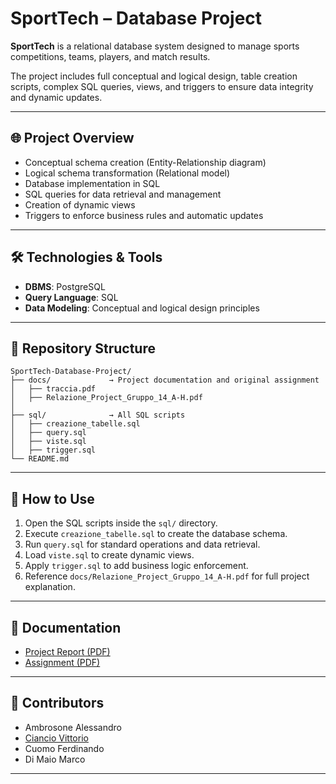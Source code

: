 # SportTech – Database Project

**SportTech** is a relational database system designed to manage sports competitions, teams, players, and match results.

The project includes full conceptual and logical design, table creation scripts, complex SQL queries, views, and triggers to ensure data integrity and dynamic updates.

---

## 🌐 Project Overview

- Conceptual schema creation (Entity-Relationship diagram)
- Logical schema transformation (Relational model)
- Database implementation in SQL
- SQL queries for data retrieval and management
- Creation of dynamic views
- Triggers to enforce business rules and automatic updates

---

## 🛠️ Technologies & Tools

- **DBMS**: PostgreSQL
- **Query Language**: SQL
- **Data Modeling**: Conceptual and logical design principles

---

## 📁 Repository Structure

```
SportTech-Database-Project/
├── docs/             → Project documentation and original assignment
│   ├── traccia.pdf
│   ├── Relazione_Project_Gruppo_14_A-H.pdf
│
├── sql/              → All SQL scripts
│   ├── creazione_tabelle.sql
│   ├── query.sql
│   ├── viste.sql
│   ├── trigger.sql
└── README.md
```

---

## 🚀 How to Use

1. Open the SQL scripts inside the `sql/` directory.
2. Execute `creazione_tabelle.sql` to create the database schema.
3. Run `query.sql` for standard operations and data retrieval.
4. Load `viste.sql` to create dynamic views.
5. Apply `trigger.sql` to add business logic enforcement.
6. Reference `docs/Relazione_Project_Gruppo_14_A-H.pdf` for full project explanation.

---

## 📄 Documentation

- [Project Report (PDF)](docs/Relazione_Project_Gruppo_14_A-H.pdf)
- [Assignment (PDF)](docs/traccia.pdf)

---

## 👥 Contributors

- Ambrosone Alessandro
- [Ciancio Vittorio](https://github.com/VittorioCiancio)
- Cuomo Ferdinando
- Di Maio Marco

---